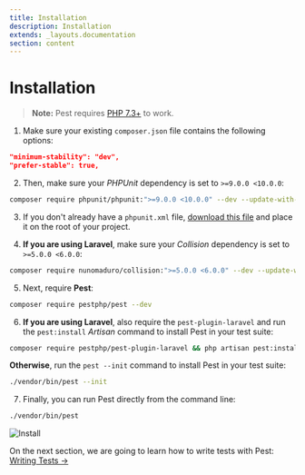 ```yaml
---
title: Installation
description: Installation
extends: _layouts.documentation
section: content
---
```


# Installation

> **Note:** Pest requires [PHP 7.3+](https://php.net/releases/) to work.

1. Make sure your existing `composer.json` file contains the following options:

```json
"minimum-stability": "dev",
"prefer-stable": true,
```

2. Then, make sure your _PHPUnit_ dependency is set to `>=9.0.0 <10.0.0`:

```bash
composer require phpunit/phpunit:">=9.0.0 <10.0.0" --dev --update-with-dependencies
```

3. If you don't already have a `phpunit.xml` file, [download this file](https://github.com/pestphp/pest/blob/master/stubs/Laravel/phpunit.xml) and place it on the root of your project.

4. **If you are using Laravel**, make sure your _Collision_ dependency is set to `>=5.0.0 <6.0.0`:

```bash
composer require nunomaduro/collision:">=5.0.0 <6.0.0" --dev --update-with-dependencies
```

5. Next, require **Pest**:

```bash
composer require pestphp/pest --dev
```

6. **If you are using Laravel**, also require the `pest-plugin-laravel` and run the `pest:install` _Artisan_ command to install Pest in your test suite:

```bash
composer require pestphp/pest-plugin-laravel && php artisan pest:install
```

**Otherwise**, run the `pest --init` command to install Pest in your test suite:

```bash
./vendor/bin/pest --init
```

7. Finally, you can run Pest directly from the command line:

```bash
./vendor/bin/pest
```

![Install](/assets/img/install.png)

On the next section, we are going to learn how to write tests with Pest: [Writing Tests →](/docs/writing-tests)
